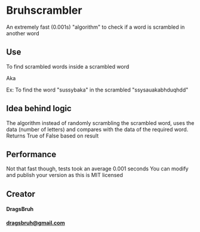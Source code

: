 # Bruhscrambler
An extremely fast (0.001s) "algorithm" to check if a word is scrambled in another word

## Use
To find scrambled words inside a scrambled word

Aka

Ex: To find the word "sussybaka" in the scrambled "ssysauakabhduqhdd"

## Idea behind logic
The algorithm instead of randomly scrambling the scrambled word,
uses the data (number of letters) and compares with the data of
the required word. Returns True of False based on result

## Performance
Not that fast though, tests took an average 0.001 seconds
You can modify and publish your version as this is MIT licensed

## Creator
#### DragsBruh
#### dragsbruh@gmail.com

